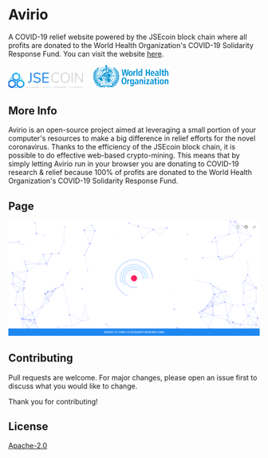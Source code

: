 # Avirio

A COVID-19 relief website powered by the JSEcoin block chain where all profits are donated to the World Health Organization's COVID-19 Solidarity Response Fund. You can visit the website [here](https://iandraves.github.io/Avirio).

<div style="display:inline-block">
    <img src="img/jsecoin.png" width="30%" style="margin-right: 15px; display:inline-block">
    <img src="img/who.png" width="30%" style="display:inline-block">
</div>

## More Info

Avirio is an open-source project aimed at leveraging a small portion of your computer's resources to make a big difference in relief efforts for the novel coronavirus. Thanks to the efficiency of the JSEcoin block chain, it is possible to do effective web-based crypto-mining. This means that by simply letting Avirio run in your browser you are donating to COVID-19 research & relief because 100% of profits are donated to the World Health Organization's COVID-19 Solidarity Response Fund.

## Page

![Screenshot of webpage](img/screenshot.png)

## Contributing
Pull requests are welcome. For major changes, please open an issue first to discuss what you would like to change.

Thank you for contributing!

## License
[Apache-2.0](https://choosealicense.com/licenses/apache-2.0/)